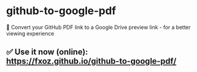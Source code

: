 # github-to-google-pdf
🔗 Convert your GitHub PDF link to a Google Drive preview link - for a better viewing experience

## ✅ Use it now (online): https://fxoz.github.io/github-to-google-pdf/
